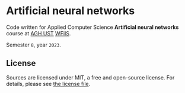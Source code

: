 # Artificial neural networks

Code written for Applied Computer Science **Artificial neural networks** course at [AGH UST](https://www.agh.edu.pl/en) [WFiIS](https://www.fis.agh.edu.pl/en/).

Semester `8`, year `2023`.

## License

Sources are licensed under MIT, a free and open-source license. For details, please see [the license file](LICENSE.md).
